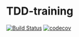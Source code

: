 # TDD-training

[![Build Status](https://travis-ci.org/wojtekPi/TDD-training2.svg?branch=master)](https://travis-ci.org/wojtekPi/TDD-training2)
[![codecov](https://codecov.io/gh/wojtekPi/TDD-training2/branch/master/graph/badge.svg)](https://codecov.io/gh/wojtekPi/TDD-training2)
